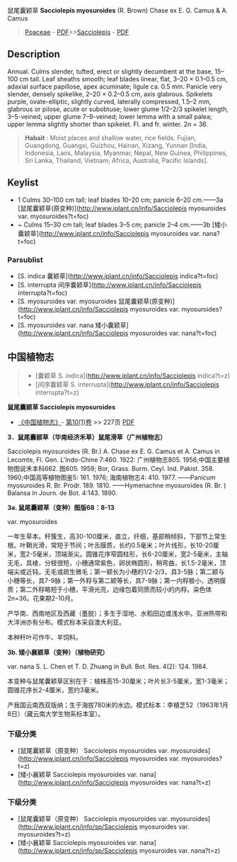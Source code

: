 鼠尾囊颖草 **Sacciolepis myosuroides** (R. Brown) Chase ex E. G. Camus & A. Camus

> [Poaceae](http://www.iplant.cn/info/Poaceae?t=foc) - [PDF](http://www.iplant.cn/foc/pdf/Poaceae.pdf)>>[Sacciolepis](http://www.iplant.cn/info/Sacciolepis?t=foc) - [PDF](http://www.iplant.cn/foc/pdf/Sacciolepis.pdf)

## Description

Annual. Culms slender, tufted, erect or slightly decumbent at the base, 15–100 cm tall. Leaf sheaths smooth; leaf blades linear, flat, 3–20 × 0.1–0.5 cm, adaxial surface papillose, apex acuminate; ligule ca. 0.5 mm. Panicle very slender, densely spikelike, 2–20 × 0.2–0.5 cm, axis glabrous. Spikelets purple, ovate-elliptic, slightly curved, laterally compressed, 1.5–2 mm, glabrous or pilose, acute or subobtuse; lower glume 1/2–2/3 spikelet length, 3–5-veined; upper glume 7–9-veined; lower lemma with a small palea; upper lemma slightly shorter than spikelet. Fl. and fr. winter. 2*n* = 36.

> **Habait** : 
> Moist places and shallow water, rice fields. Fujian, Guangdong, Guangxi, Guizhou, Hainan, Xizang, Yunnan [India, Indonesia, Laos, Malaysia, Myanmar, Nepal, New Guinea, Philippines, Sri Lanka, Thailand, Vietnam; Africa, Australia, Pacific Islands].

## Keylist

* 1 Culms 30–100 cm tall; leaf blades 10–20 cm; panicle 6–20 cm.——3a [鼠尾囊颖草(原变种)](http://www.iplant.cn/info/Sacciolepis myosuroides var. myosuroides?t=foc)
* ~ Culms 15–30 cm tall; leaf blades 3–5 cm; panicle 2–4 cm.——3b [矮小囊颖草](http://www.iplant.cn/info/Sacciolepis myosuroides var. nana?t=foc)

### Parsublist

* [S.  indica  囊颖草](http://www.iplant.cn/info/Sacciolepis indica?t=foc)
* [S.  interrupta  间序囊颖草](http://www.iplant.cn/info/Sacciolepis interrupta?t=foc)
* [S.  myosuroides var. myosuroides  鼠尾囊颖草(原变种)](http://www.iplant.cn/info/Sacciolepis myosuroides var. myosuroides?t=foc)
* [S.  myosuroides var. nana  矮小囊颖草](http://www.iplant.cn/info/Sacciolepis myosuroides var. nana?t=foc)

## 中国植物志

> * [囊颖草  S.  indica](http://www.iplant.cn/info/Sacciolepis indica?t=z)
> * [间序囊颖草  S.  interrupta](http://www.iplant.cn/info/Sacciolepis interrupta?t=z)

**鼠尾囊颖草 Sacciolepis myosuroides**

* [《中国植物志》](http://www.iplant.cn/frps)- [第10(1)卷](http://www.iplant.cn/frps/vol/10(1)) >> 227页 [PDF](http://www.iplant.cn/frps/pdf/10(1)/227.pdf)

**3．鼠尾囊颖草（华南经济禾草）鼠尾滑草（广州植物志）**

Sacciolepis myosuroides (R. Br.) A. Chase ex E. G. Camus et A. Camus in Lecomte, Fl. Gen. L'Indo-Chine 7:460. 1922: 广州植物志805. 1956;中国主要植物图说禾本科662. 图605. 1959; Bor, Grass. Burm. Ceyl. Ind. Pakist. 358. 1960;中国高等植物图鉴5: 161. 1976; 海南植物志4: 410. 1977. ——Panicum myosuroides R. Br. Prodr. 189. 1810. ——Hymenachne myosuroides (R. Br. ) Balansa in Journ. de Bot. 4:143. 1890.

**3a. 鼠尾囊颖草（变种）图版68：8-13**

var. myosuroides

一年生草本。秆簇生，高30-100厘米，直立，纤细，基部稍倾斜，下部节上常生根。叶鞘光滑，常短于节间；叶舌膜质，长约0.5毫米；叶片线形，长10-20厘米，宽2-5毫米，顶端渐尖。圆锥花序窄圆柱形，长6-20厘米，宽2-5毫米，主轴无毛，具棱，分枝很短，小穗通常紫色，卵状椭圆形，稍弯曲，长1.5-2毫米，顶端尖或近钝，无毛或疏生微毛；第一颖长为小穗的1/2-2/3，具3-5脉；第二颖与小穗等长，具7-9脉；第一外稃与第二颖等长，具7-9脉；第一内稃极小，透明膜质；第二外稃略短于小穗，平滑光亮，边缘包着同质而较小的内稃。染色体2n=36。花果期2-10月。

产华南、西南地区及西藏（墨脱）；多生于湿地、水稻田边或浅水中。亚洲热带和大洋洲亦有分布。模式标本采自澳大利亚。

本种秆叶可作牛、羊饲料。

**3b. 矮小襄颖草（变种）（植物研究）**

var. nana S. L. Chen et T. D. Zhuang in Bull. Bot. Res. 4(2): 124. 1984.

本变种与鼠尾囊颖草区别在于：植株高15-30厘米；叶片长3-5厘米，宽1-3毫米；圆锥花序长2-4厘米，宽约3毫米。

产我国云南西双版纳；生于海拔780米的水边。模式标本：李植芝52（1963年1月8日）（藏云南大学生物系标本室）。

### 下级分类
* [鼠尾囊颖草（原变种）  Sacciolepis myosuroides var. myosuroides](http://www.iplant.cn/info/Sacciolepis myosuroides var. myosuroides?t=z)
* [矮小襄颖草  Sacciolepis myosuroides var. nana](http://www.iplant.cn/info/Sacciolepis myosuroides var. nana?t=z)

### 下级分类
* [鼠尾囊颖草（原变种）  Sacciolepis myosuroides var. myosuroides](http://www.iplant.cn/info/sp/Sacciolepis myosuroides var. myosuroides?t=z)
* [矮小襄颖草  Sacciolepis myosuroides var. nana](http://www.iplant.cn/info/sp/Sacciolepis myosuroides var. nana?t=z)

